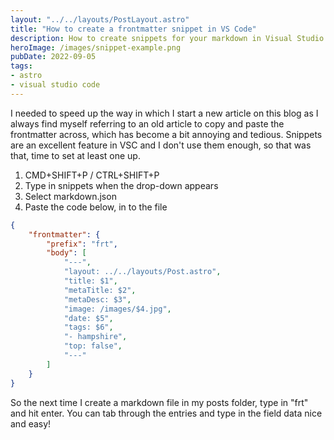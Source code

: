 ```yaml
---
layout: "../../layouts/PostLayout.astro"
title: "How to create a frontmatter snippet in VS Code"
description: How to create snippets for your markdown in Visual Studio Code to save time and reduce typographic errors
heroImage: /images/snippet-example.png
pubDate: 2022-09-05
tags: 
- astro
- visual studio code
---
```


I needed to speed up the way in which I start a new article on this blog as I always find myself referring to an old article to copy and paste the frontmatter across, which has become a bit annoying and tedious. Snippets are an excellent feature in VSC and I don't use them enough, so that was that, time to set at least one up.

1. CMD+SHIFT+P / CTRL+SHIFT+P
2. Type in snippets when the drop-down appears
3. Select markdown.json
4. Paste the code below, in to the file

```json
{
	"frontmatter": {
		"prefix": "frt",
		"body": [
			"---",
			"layout: ../../layouts/Post.astro",
			"title: $1",
			"metaTitle: $2",
			"metaDesc: $3",
			"image: /images/$4.jpg",
			"date: $5",
			"tags: $6",
			"- hampshire",
			"top: false",	
			"---"
		]
	}
}
```

So the next time I create a markdown file in my posts folder, type in "frt" and hit enter. You can tab through the entries and type in the field data nice and easy!